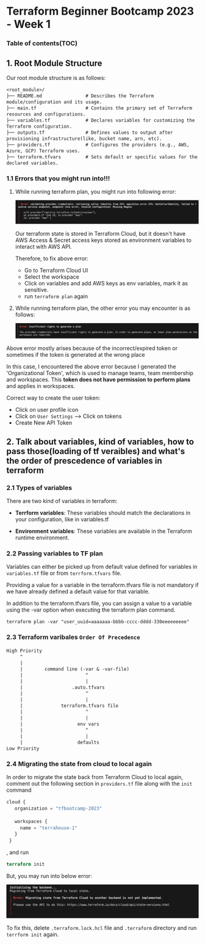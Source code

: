 # Terraform Beginner Bootcamp 2023 - Week 1

### Table of contents(TOC)


## 1. Root Module Structure
Our root module structure is as follows:

```
<root_module>/
├── README.md                # Describes the Terraform module/configuration and its usage.
├── main.tf                  # Contains the primary set of Terraform resources and configurations.
├── variables.tf             # Declares variables for customizing the Terraform configuration.
├── outputs.tf               # Defines values to output after provisioning infrastructure(like, bucket name, arn, etc).
├── providers.tf             # Configures the providers (e.g., AWS, Azure, GCP) Terraform uses.
├── terraform.tfvars         # Sets default or specific values for the declared variables.
```

### 1.1 Errors that you might run into!!!
1. While running terraform plan, you might run into following error:


    ![Alt text](../public/assets/errors/tf_plan_err_because_of_aws_creds_not_available_intf_cloud.png)

    Our terraform state is stored in Terraform Cloud, but it doesn't have AWS Access & Secret access keys stored as environment variables to interact with AWS API. 

    Therefore, to fix above error:  
    - Go to Terraform Cloud UI
    - Select the workspace
    - Click on variables and add AWS keys as env variables, mark it as sensitive.
    - run `terraform plan` again

    
 
2. While running terraform plan, the other error you may encounter is as follows: 

    ![Alt text](../public/assets/errors/tf_plan_err_because_of_something_wrong_with_tf_cloud_token.png)

Above error mostly arises because of the incorrect/expired token or sometimes if the token is generated at the wrong place

In this case, I encountered the above error because I generated the 'Organizational Token', which is used to manage teams, team membership and workspaces. This **token does not have permission to perform plans** and applies in workspaces.

Correct way to create the user token:
- Click on user profile icon
- Click on `User Settings` --> Click on tokens
- Create New API Token


## 2. Talk about variables, kind of variables, how to pass those(loading of tf veraibles) and what's the order of prescedence of variables in terraform

### 2.1 Types of variables

There are two kind of variables in terraform:

- **Terrform variables**:    These variables should match the declarations in your configuration, like in variables.tf

- **Environment variables**: These variables are available in the Terraform runtime environment.

### 2.2 Passing variables to TF plan

Variables can either be picked up from default value defined for variables in `variables.tf` file or from `terrform.tfvars` file.

Providing a value for a variable in the terraform.tfvars file is not mandatory if we have already defined a default value for that variable.

In addition to the terraform.tfvars file, you can assign a value to a variable using the -var option when executing the terraform plan command.

```
terraform plan -var "user_uuid=aaaaaaa-bbbb-cccc-dddd-330eeeeeeeee"
```

### 2.3 Terraform varibales `Order Of Precedence`

```
High Priority
     ^                     
     |
     |        command line (-var & -var-file)
     |                       ^
     |                       |
     |                  .auto.tfvars
     |                       ^
     |                       |
     |              terraform.tfvars file
     |                       ^
     |                       |
     |                    env vars
     |                       ^
     |                       |
     |                    defaults
Low Priority

```
### 2.4 Migrating the state from cloud to local again
 In order to migrate the state back from Terraform Cloud to local again, comment out the following section in `providers.tf` file along with the `init` command

 ```tf
 cloud {
    organization = "tfbootcamp-2023"

    workspaces {
      name = "terrahouse-1"
    }
  }
 ```
, and run
```tf
terraform init
```
But, you may run into below error:


  ![Alt text](../public/assets/errors/init_error_while_migrating_state_from_tf_cloud_to_local.png)

  To fix this, delete `.terraform.lock.hcl` file and `.terraform` directory and run `terrform init` again.